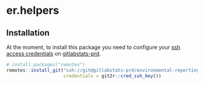 # er.helpers



## Installation

At the moment, to install this package you need to configure your [ssh access credentials](https://docs.gitlab.com/ee/ssh/) on [gitlabstats-prd](https://gitlabstats-prd). 

```r
# install.packages("remotes")
remotes::install_git("ssh://git@gitlabstats-prd/environmental-reporting/er.helpers.git", 
                     credentials = git2r::cred_ssh_key())
```


